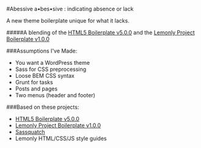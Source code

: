 #Abessive
a•bes•sive : indicating absence or lack

A new theme boilerplate unique for what it lacks.

#####A blending of the [HTML5 Boilerplate v5.0.0](https://html5boilerplate.com/) and the [Lemonly Project Boilerplate v1.0.0](https://github.com/Lemonly/project-boilerplate)

###Assumptions I've Made:
* You want a WordPress theme
* Sass for CSS preprocessing
* Loose BEM CSS syntax
* Grunt for tasks
* Posts and pages
* Two menus (header and footer)

###Based on these projects:
* [HTML5 Boilerplate v5.0.0](https://html5boilerplate.com/)
* [Lemonly Project Boilerplate v1.0.0](https://github.com/Lemonly/project-boilerplate)
* [Sassquatch](https://github.com/joshbroton/sassquatch)
* Lemonly HTML/CSS/JS style guides
